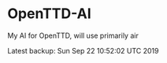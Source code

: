 # OpenTTD-AI
My AI for OpenTTD, will use primarily air

Latest backup: Sun Sep 22 10:52:02 UTC 2019
